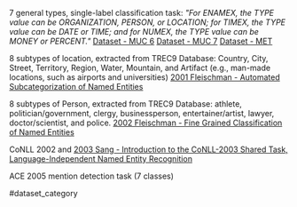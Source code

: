 7 general types, single-label classification task:
*"For ENAMEX, the TYPE value can be ORGANIZATION, PERSON, or LOCATION; for TIMEX, the TYPE value can be DATE or TIME; and for NUMEX, the TYPE value can be MONEY or PERCENT."*
[Dataset - MUC 6](obsidian://open?vault=Entity_typing_sota&file=datasets%2FDataset%20-%20MUC%206)
[Dataset - MUC 7](obsidian://open?vault=Entity_typing_sota&file=datasets%2FDataset%20-%20MUC%207)
[Dataset - MET](obsidian://open?vault=Entity_typing_sota&file=datasets%2FDataset%20-%20MET)

8 subtypes of location, extracted from TREC9 Database:
Country, City, Street, Territory, Region, Water, Mountain, and Artifact (e.g., man-made locations, such as airports and universities)
[2001 Fleischman - Automated Subcategorization of Named Entities](obsidian://open?vault=Entity_typing_sota&file=paper%2F2001%20Fleischman%20-%20Automated%20Subcategorization%20of%20Named%20Entities)

8 subtypes of Person, extracted from TREC9 Database: 
athlete, politician/government, clergy, businessperson, entertainer/artist, lawyer, doctor/scientist, and police.
[2002 Fleischman - Fine Grained Classification of Named Entities](obsidian://open?vault=Entity_typing_sota&file=paper%2F2002%20Fleischman%20-%20Fine%20Grained%20Classification%20of%20Named%20Entities)

CoNLL 2002 and [2003 Sang - Introduction to the CoNLL-2003 Shared Task, Language-Independent Named Entity Recognition](obsidian://open?vault=Entity_typing_sota&file=paper%2F2003%20Sang%20-%20Introduction%20to%20the%20CoNLL-2003%20Shared%20Task%2C%20Language-Independent%20Named%20Entity%20Recognition)

ACE 2005  mention detection task  (7 classes)

#dataset_category
